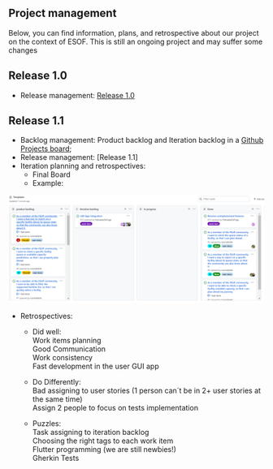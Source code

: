 ## Project management

Below, you can find information, plans, and retrospective about our project on the context of ESOF. This is still an ongoing project and may suffer some changes

## Release 1.0
* Release management: [Release 1.0](https://github.com/LEIC-ES-2021-22/2LEIC15T2/releases/tag/v1.0)

## Release 1.1
* Backlog management: Product backlog and Iteration backlog in a [Github Projects board](https://github.com/LEIC-ES-2021-22/templates/projects/1);
* Release management: [Release 1.1]
* Iteration planning and retrospectives: 
  * Final Board
  * Example:
 <p align="center" justify="center">
  <img src="../images/iteration1.PNG"/>
</p>
 
  * Retrospectives: 
     * Did well: </br>
           Work items planning</br>
           Good Communication</br>
           Work consistency</br>
           Fast development in the user GUI app </br>
           
     * Do Differently:</br>
           Bad assigning to user stories (1 person can´t be in 2+ user stories at the same time)</br>
           Assign 2 people to focus on tests implementation </br>
        
         
     * Puzzles: </br>
           Task assigning to iteration backlog </br>
           Choosing the right tags to each work item</br>
           Flutter programming (we are still newbies!) </br>
           Gherkin Tests</br>
         
